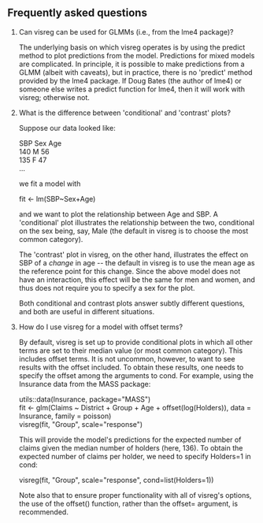 ## Frequently asked questions

1. Can visreg can be used for GLMMs (i.e., from the lme4 package)?

   The underlying basis on which visreg operates is by using the predict method to plot predictions from the model.  Predictions for mixed models are complicated.  In principle, it is possible to make predictions from a GLMM (albeit with caveats), but in practice, there is no 'predict' method provided by the lme4 package.  If Doug Bates (the author of lme4) or someone else writes a predict function for lme4, then it will work with visreg; otherwise not.  

1. What is the difference between 'conditional' and 'contrast' plots?

   Suppose our data looked like:

   SBP    Sex    Age  
   140    M    56  
   135    F    47  
   ...  

   we fit a model with  

   fit <- lm(SBP~Sex+Age)  

   and we want to plot the relationship between Age and SBP.  A 'conditional' plot illustrates the relationship between the two, conditional on the sex being, say, Male (the default in visreg is to choose the most common category).

   The 'contrast' plot in visreg, on the other hand, illustrates the effect on SBP of a *change* in age -- the default in visreg is to use the mean age as the reference point for this change.  Since the above model does not have an interaction, this effect will be the same for men and women, and thus does not require you to specify a sex for the plot.  

   Both conditional and contrast plots answer subtly different questions, and both are useful in different situations.  

1. How do I use visreg for a model with offset terms?

   By default, visreg is set up to provide conditional plots in which all other terms are set to their median value (or most common category).  This includes offset terms.  It is not uncommon, however, to want to see results with the offset included.  To obtain these results, one needs to specify the offset among the arguments to cond.  For example, using the Insurance data from the MASS package:

   utils::data(Insurance, package="MASS")  
   fit <- glm(Claims ~ District + Group + Age + offset(log(Holders)), data = Insurance, family = poisson)  
   visreg(fit, "Group", scale="response")  

   This will provide the model's predictions for the expected number of claims given the median number of holders (here, 136).  To obtain the expected number of claims per holder, we need to specify Holders=1 in cond:

   visreg(fit, "Group", scale="response", cond=list(Holders=1))

   Note also that to ensure proper functionality with all of visreg's options, the use of the offset() function, rather than the offset= argument, is recommended.